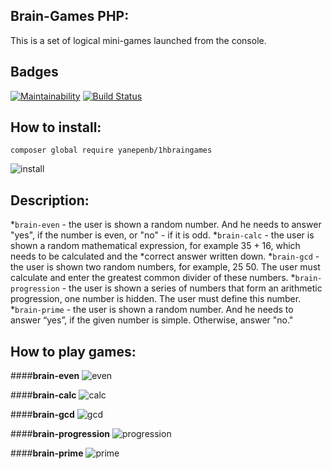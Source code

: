 ## Brain-Games PHP:
This is a set of logical mini-games launched from the console.

## **Badges**
[![Maintainability](https://api.codeclimate.com/v1/badges/6469dd41999438719ea4/maintainability)](https://codeclimate.com/github/yanepenb/project-lvl1-s482/maintainability)
[![Build Status](https://travis-ci.org/yanepenb/project-lvl1-s482.svg?branch=master)](https://travis-ci.org/yanepenb/project-lvl1-s482)

## **How to install:**
```
composer global require yanepenb/1hbraingames
``` 
![install](http://i.imgur.com/LzvuqhO.gif)

## **Description:**
*```brain-even``` - the user is shown a random number. And he needs to answer "yes", if the number is even, or "no" - if it is odd.
*```brain-calc``` - the user is shown a random mathematical expression, for example 35 + 16, which needs to be calculated and the *correct answer written down.
*```brain-gcd``` - the user is shown two random numbers, for example, 25 50. The user must calculate and enter the greatest common divider of these numbers.
*```brain-progression``` - the user is shown a series of numbers that form an arithmetic progression, one number is hidden. The user must define this number.
*```brain-prime``` - the user is shown a random number. And he needs to answer “yes”, if the given number is simple. Otherwise, answer "no."

## **How to play games:**
####**brain-even**
![even](http://i.imgur.com/STLmWpT.gif)

####**brain-calc**
![calc](http://i.imgur.com/M3UMyCj.gif)

####**brain-gcd**
![gcd](http://i.imgur.com/coqdgsa.gif)

####**brain-progression**
![progression](http://i.imgur.com/Q39w0DY.gif)

####**brain-prime**
![prime](http://i.imgur.com/m4MPe2Q.gif)
